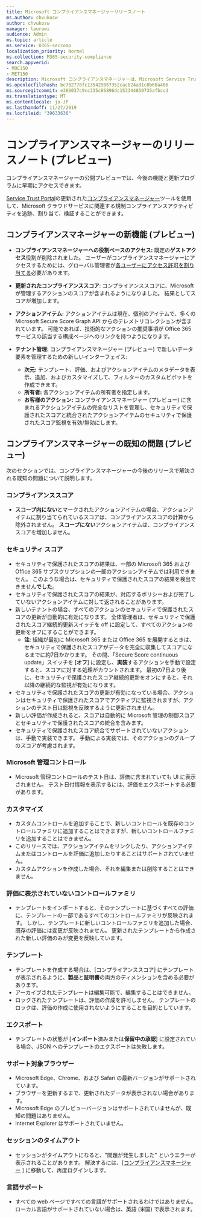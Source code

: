 ```yaml
---
title: Microsoft コンプライアンスマネージャーリリースノート
ms.author: chvukosw
author: chvukosw
manager: laurawi
audience: Admin
ms.topic: article
ms.service: O365-seccomp
localization_priority: Normal
ms.collection: M365-security-compliance
search.appverid:
- MOE150
- MET150
description: Microsoft コンプライアンスマネージャーは、Microsoft Service Trust Portal の無料のワークフローベースのリスク評価ツールです。 コンプライアンスマネージャーを使用すると、Microsoft クラウドサービスに関連する規制コンプライアンスアクティビティを追跡、割り当て、検証することができます。
ms.openlocfilehash: bc702778fc135429067352cac824a31c0b60a406
ms.sourcegitcommit: e386037c9cc335c86896dc153344850735afbccd
ms.translationtype: MT
ms.contentlocale: ja-JP
ms.lasthandoff: 11/27/2019
ms.locfileid: "39633636"
---
```

# <a name="release-notes-for-compliance-manager-preview"></a>コンプライアンスマネージャーのリリースノート (プレビュー)

コンプライアンスマネージャーの公開プレビューでは、今後の機能と更新プログラムに早期にアクセスできます。

[Service Trust Portal](https://servicetrust.microsoft.com)の更新された[コンプライアンスマネージャー](https://servicetrust.microsoft.com/ComplianceManager)ツールを使用して、Microsoft クラウドサービスに関連する規制コンプライアンスアクティビティを追跡、割り当て、検証することができます。

## <a name="whats-new-in-compliance-manager-preview"></a>コンプライアンスマネージャーの新機能 (プレビュー)

- **コンプライアンスマネージャーへの役割ベースのアクセス:** 既定の**ゲストアクセス**役割が削除されました。 ユーザーがコンプライアンスマネージャーにアクセスするためには、グローバル管理者が[各ユーザーにアクセス許可を割り当てる](compliance-manager-overview.md#permissions)必要があります。

- **更新されたコンプライアンススコア**: コンプライアンススコアに、Microsoft が管理するアクションのスコアが含まれるようになりました。 結果としてスコアが増加します。

- **アクションアイテム:** アクションアイテムは現在、個別のアイテムで、多くの Microsoft Secure Score Graph API からのテレメトリコレクションが含まれています。 可能であれば、技術的なアクションの推奨事項が Office 365 サービスの該当する構成ページへのリンクを持つようになります。

- **テナント管理:** コンプライアンスマネージャー (プレビュー) で新しいデータ要素を管理するための新しいインターフェイス:
    - **次元:** テンプレート、評価、およびアクションアイテムのメタデータを表示、追加、およびカスタマイズして、フィルターのカスタムピボットを作成できます。
    - **所有者:** 各アクションアイテムの所有者を指定します。
    - **お客様のアクション:** コンプライアンスマネージャー (プレビュー) に含まれるアクションアイテムの完全なリストを管理し、セキュリティで保護されたスコアと統合されたアクションアイテムのセキュリティで保護されたスコア監視を有効/無効にします。

## <a name="known-issues-in-compliance-manager-preview"></a>コンプライアンスマネージャーの既知の問題 (プレビュー)

次のセクションでは、コンプライアンスマネージャーの今後のリリースで解決される既知の問題について説明します。

### <a name="compliance-score"></a>コンプライアンススコア

- **スコープ内にない**とマークされたアクションアイテムの場合、アクションアイテムに割り当てられているスコアは、コンプライアンススコアの計算から除外されません。 **スコープにない**アクションアイテムは、コンプライアンススコアを増加しません。

### <a name="secure-score"></a>セキュリティ スコア

- セキュリティで保護されたスコアの結果は、一部の Microsoft 365 および Office 365 サブスクリプションの一部のアクションアイテムでは利用できません。 このような場合は、セキュリティで保護されたスコアの結果を検出できません**でした**。
- セキュリティで保護されたスコアの結果が、対応するポリシーおよび完了していないアクションアイテムに対して返されることがあります。
- 新しいテナントの場合、すべてのアクションのセキュリティで保護されたスコアの更新が自動的に有効になります。 全体管理者は、セキュリティで保護されたスコア継続的更新スイッチを off に設定して、すべてのアクションの更新をオフにすることができます。
  - **注**: 組織が最初に Microsoft 365 または Office 365 を展開するときは、セキュリティで保護されたスコアがデータを完全に収集してスコアになるまでに約7日かかります。 その間、「Secure Score continuous update」スイッチを [**オフ**] に設定し、**実装**するアクションを手動で設定すると、スコアに対する処理がカウントされます。 最初の7日より後に、セキュリティで保護されたスコア継続的更新をオンにすると、それ以降の継続的な監視が有効になります。
- セキュリティで保護されたスコアの更新が有効になっている場合、アクションはセキュリティで保護されたスコアでアクティブに監視されますが、アクションのテスト日は監視を反映するように更新されません。
- 新しい評価が作成されると、スコアは自動的に Microsoft 管理の制御スコアとセキュリティで保護されたスコアの統合を含みます。
- セキュリティで保護されたスコア統合でサポートされていないアクションは、手動で実装できます。 手動による実装では、そのアクションのグループのスコアが考慮されます。

### <a name="microsoft-managed-controls"></a>Microsoft 管理コントロール

- Microsoft 管理コントロールのテスト日は、評価に含まれていても UI に表示されません。 テスト日付情報を表示するには、評価をエクスポートする必要があります。

### <a name="customization"></a>カスタマイズ

- カスタムコントロールを追加することで、新しいコントロールを既存のコントロールファミリに追加することはできますが、新しいコントロールファミリを追加することはできません。
- このリリースでは、アクションアイテムをリンクしたり、アクションアイテムまたはコントロールを評価に追加したりすることはサポートされていません。
- カスタムアクションを作成した場合、それを編集または削除することはできません。

### <a name="control-families-not-shown-in-assessments"></a>評価に表示されていないコントロールファミリ

- テンプレートをインポートすると、そのテンプレートに基づくすべての評価に、テンプレートの一部であるすべてのコントロールファミリが反映されます。 しかし、テンプレートに新しいコントロールファミリを追加した場合、既存の評価には変更が反映されません。 更新されたテンプレートから作成された新しい評価のみが変更を反映しています。

### <a name="templates"></a>テンプレート

- テンプレートを作成する場合は、[コンプライアンススコア] にテンプレートが表示されるように、**製品**と**証明書**の両方のディメンションを含める必要があります。
- アーカイブされたテンプレートは編集可能で、編集することはできません。
- ロックされたテンプレートは、評価の作成を許可しません。 テンプレートのロックは、評価の作成に使用されないようにすることを目的としています。

### <a name="export"></a>エクスポート

- テンプレートの状態が [**インポート**済みまたは**保留中の承認**] に設定されている場合、JSON へのテンプレートのエクスポートは失敗します。

### <a name="supported-browsers"></a>サポート対象ブラウザー

- Microsoft Edge、Chrome、および Safari の最新バージョンがサポートされています。
- ブラウザーを更新するまで、更新されたデータが表示されない場合があります。
- Microsoft Edge のプレビューバージョンはサポートされていませんが、既知の問題はありません。
- Internet Explorer はサポートされていません。

### <a name="session-timeout"></a>セッションのタイムアウト

- セッションがタイムアウトになると、"問題が発生しました" というエラーが表示されることがあります。 解決するには、[[コンプライアンスマネージャー](https://servicetrust.microsoft.com/ComplianceManager) ] に移動して、再度ログインします。
 
### <a name="language-support"></a>言語サポート

- すべての web ページですべての言語がサポートされるわけではありません。 ローカル言語がサポートされていない場合は、英語 (米国) で表示されます。